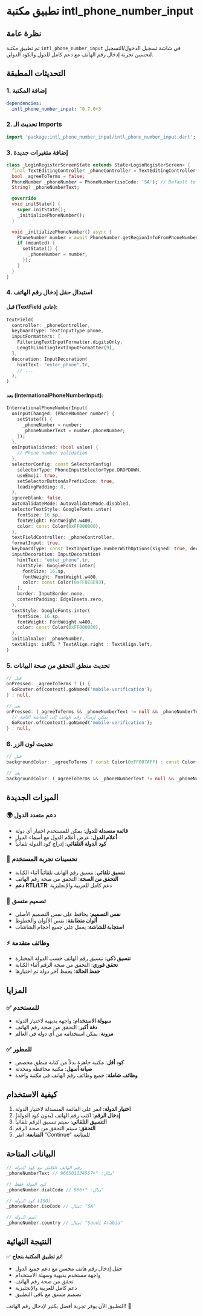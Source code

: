 # تطبيق مكتبة intl_phone_number_input

## نظرة عامة
تم تطبيق مكتبة `intl_phone_number_input` في شاشة تسجيل الدخول/التسجيل لتحسين تجربة إدخال رقم الهاتف مع دعم كامل للدول والكود الدولي.

## التحديثات المطبقة

### 1. إضافة المكتبة
```yaml
dependencies:
  intl_phone_number_input: ^0.7.0+3
```

### 2. تحديث الـ Imports
```dart
import 'package:intl_phone_number_input/intl_phone_number_input.dart';
```

### 3. إضافة متغيرات جديدة
```dart
class _LoginRegisterScreenState extends State<LoginRegisterScreen> {
  final TextEditingController _phoneController = TextEditingController();
  bool _agreeToTerms = false;
  PhoneNumber _phoneNumber = PhoneNumber(isoCode: 'SA'); // Default to Saudi Arabia
  String? _phoneNumberText;

  @override
  void initState() {
    super.initState();
    _initializePhoneNumber();
  }

  void _initializePhoneNumber() async {
    PhoneNumber number = await PhoneNumber.getRegionInfoFromPhoneNumber('+966');
    if (mounted) {
      setState(() {
        _phoneNumber = number;
      });
    }
  }
}
```

### 4. استبدال حقل إدخال رقم الهاتف

#### قبل (TextField عادي):
```dart
TextField(
  controller: _phoneController,
  keyboardType: TextInputType.phone,
  inputFormatters: [
    FilteringTextInputFormatter.digitsOnly,
    LengthLimitingTextInputFormatter(9),
  ],
  decoration: InputDecoration(
    hintText: "enter_phone".tr,
    // ...
  ),
)
```

#### بعد (InternationalPhoneNumberInput):
```dart
InternationalPhoneNumberInput(
  onInputChanged: (PhoneNumber number) {
    setState(() {
      _phoneNumber = number;
      _phoneNumberText = number.phoneNumber;
    });
  },
  onInputValidated: (bool value) {
    // Phone number validation
  },
  selectorConfig: const SelectorConfig(
    selectorType: PhoneInputSelectorType.DROPDOWN,
    useEmoji: true,
    setSelectorButtonAsPrefixIcon: true,
    leadingPadding: 8,
  ),
  ignoreBlank: false,
  autoValidateMode: AutovalidateMode.disabled,
  selectorTextStyle: GoogleFonts.inter(
    fontSize: 16.sp,
    fontWeight: FontWeight.w400,
    color: const Color(0xFF000000),
  ),
  textFieldController: _phoneController,
  formatInput: true,
  keyboardType: const TextInputType.numberWithOptions(signed: true, decimal: true),
  inputDecoration: InputDecoration(
    hintText: "enter_phone".tr,
    hintStyle: GoogleFonts.inter(
      fontSize: 16.sp,
      fontWeight: FontWeight.w400,
      color: const Color(0xFF8E8E93),
    ),
    border: InputBorder.none,
    contentPadding: EdgeInsets.zero,
  ),
  textStyle: GoogleFonts.inter(
    fontSize: 16.sp,
    fontWeight: FontWeight.w400,
    color: const Color(0xFF000000),
  ),
  initialValue: _phoneNumber,
  textAlign: isRTL ? TextAlign.right : TextAlign.left,
)
```

### 5. تحديث منطق التحقق من صحة البيانات
```dart
// قبل
onPressed: _agreeToTerms ? () {
  GoRouter.of(context).goNamed('mobile-verification');
} : null,

// بعد
onPressed: (_agreeToTerms && _phoneNumberText != null && _phoneNumberText!.isNotEmpty) ? () {
  // يمكن إرسال رقم الهاتف إلى الشاشة التالية
  GoRouter.of(context).goNamed('mobile-verification');
} : null,
```

### 6. تحديث لون الزر
```dart
// قبل
backgroundColor: _agreeToTerms ? const Color(0xFF007AFF) : const Color(0xFFE5E5EA),

// بعد
backgroundColor: (_agreeToTerms && _phoneNumberText != null && _phoneNumberText!.isNotEmpty) ? const Color(0xFF007AFF) : const Color(0xFFE5E5EA),
```

## الميزات الجديدة

### 🌍 **دعم متعدد الدول**
- **قائمة منسدلة للدول**: يمكن للمستخدم اختيار أي دولة
- **أعلام الدول**: عرض أعلام الدول مع أسماء الدول
- **كود الدولة التلقائي**: إدراج كود الدولة تلقائياً

### 📱 **تحسينات تجربة المستخدم**
- **تنسيق تلقائي**: تنسيق رقم الهاتف تلقائياً أثناء الكتابة
- **التحقق من الصحة**: التحقق من صحة رقم الهاتف
- **دعم RTL/LTR**: دعم كامل للعربية والإنجليزية

### 🎨 **تصميم متسق**
- **نفس التصميم**: يحافظ على نفس التصميم الأصلي
- **ألوان متطابقة**: نفس الألوان والخطوط
- **استجابة للشاشة**: يعمل على جميع أحجام الشاشات

### ⚡ **وظائف متقدمة**
- **تنسيق ذكي**: تنسيق رقم الهاتف حسب الدولة المختارة
- **تحقق فوري**: التحقق من صحة الرقم أثناء الكتابة
- **حفظ الحالة**: يحفظ آخر دولة تم اختيارها

## المزايا

### ✅ **للمستخدم**
- **سهولة الاستخدام**: واجهة بديهية لاختيار الدولة
- **دقة أكبر**: التحقق من صحة رقم الهاتف
- **مرونة**: يمكن استخدامه من أي دولة في العالم

### ✅ **للمطور**
- **كود أقل**: مكتبة جاهزة بدلاً من كتابة منطق مخصص
- **صيانة أسهل**: مكتبة محافظة ومحدثة
- **وظائف شاملة**: جميع وظائف رقم الهاتف في مكتبة واحدة

## كيفية الاستخدام

1. **اختيار الدولة**: انقر على القائمة المنسدلة لاختيار الدولة
2. **إدخال الرقم**: اكتب رقم الهاتف (بدون كود الدولة)
3. **التنسيق التلقائي**: سيتم تنسيق الرقم تلقائياً
4. **التحقق**: سيتم التحقق من صحة الرقم
5. **المتابعة**: انقر "Continue" للمتابعة

## البيانات المتاحة

```dart
// رقم الهاتف الكامل مع كود الدولة
_phoneNumberText // مثال: "+966501234567"

// كود الدولة فقط
_phoneNumber.dialCode // مثال: "+966"

// كود الدولة (ISO)
_phoneNumber.isoCode // مثال: "SA"

// اسم الدولة
_phoneNumber.country // مثال: "Saudi Arabia"
```

## النتيجة النهائية

✅ **تم تطبيق المكتبة بنجاح!**

- حقل إدخال رقم هاتف محسن مع دعم جميع الدول
- واجهة مستخدم بديهية وسهلة الاستخدام
- تحقق من صحة رقم الهاتف
- دعم كامل للعربية والإنجليزية
- تصميم متسق مع باقي التطبيق

التطبيق الآن يوفر تجربة أفضل بكثير لإدخال رقم الهاتف! 🎉
